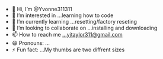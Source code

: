 - 👋 Hi, I’m @Yvonne311311
- 👀 I’m interested in ...learning how to code
- 🌱 I’m currently learning ...resetting/factory reseting
- 💞️ I’m looking to collaborate on ...installing and downloading
- 📫 How to reach me ...yjtaylor311@gmail.com
- 😄 Pronouns: ...
- ⚡ Fun fact: ...My thumbs are two diffrent sizes

<!---
Yvonne311311/Yvonne311311 is a ✨ special ✨ repository because its `README.md` (this file) appears on your GitHub profile.
You can click the Preview link to take a look at your changes.
--->
